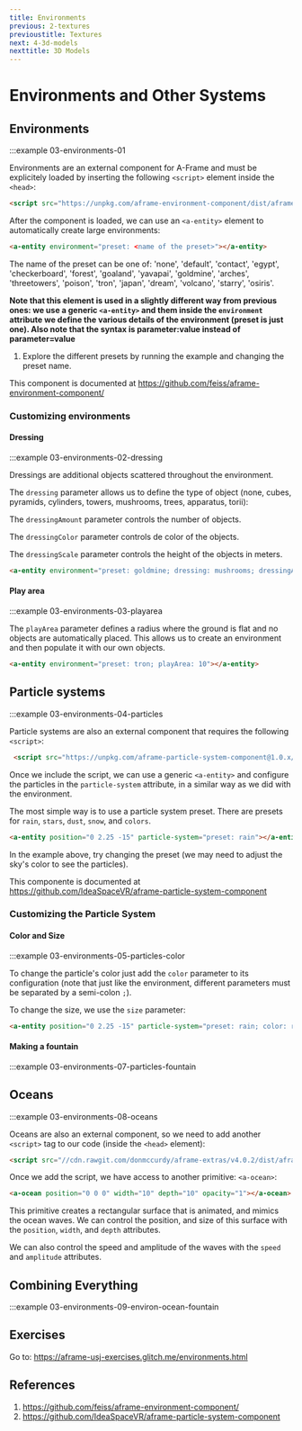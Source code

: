 ```yaml
---
title: Environments
previous: 2-textures
previoustitle: Textures
next: 4-3d-models
nexttitle: 3D Models
---
```


# Environments and Other Systems
## Environments

:::example 03-environments-01

Environments are an external component for A-Frame and must be explicitely loaded by inserting the following `<script>` element inside the `<head>`:

```html
<script src="https://unpkg.com/aframe-environment-component/dist/aframe-environment-component.min.js"></script>
```

After the component is loaded, we can use an `<a-entity>` element to automatically create large environments:

```html
<a-entity environment="preset: <name of the preset>"></a-entity>
```

The name of the preset can be one of: 'none', 'default', 'contact', 'egypt', 'checkerboard', 'forest', 'goaland', 'yavapai', 'goldmine', 'arches', 'threetowers', 'poison', 'tron', 'japan', 'dream', 'volcano', 'starry', 'osiris'.

**Note that this element is used in a slightly different way from previous ones: we use a generic `<a-entity>` and them inside the `environment` attribute we define the various details of the environment (preset is just one). Also note that the syntax is parameter:value instead of parameter=value**

1. Explore the different presets by running the example and changing the preset name.

This component is documented at https://github.com/feiss/aframe-environment-component/

### Customizing environments


#### Dressing
:::example 03-environments-02-dressing

Dressings are additional objects scattered throughout the environment. 

The `dressing` parameter allows us to define the type of object (none, cubes, pyramids, cylinders, towers, mushrooms, trees, apparatus, torii):

The `dressingAmount` parameter controls the number of objects.

The `dressingColor` parameter controls de color of the objects.

The `dressingScale` parameter controls the height of the objects in meters.

```html
<a-entity environment="preset: goldmine; dressing: mushrooms; dressingAmount: 20; dressingColor: orange; dressingScale: 1"></a-entity> 
```

#### Play area
:::example 03-environments-03-playarea

The `playArea` parameter defines a radius where the ground is flat and no objects are automatically placed. This allows us to create an environment and then populate it with our own objects.

```html
<a-entity environment="preset: tron; playArea: 10"></a-entity> 
```



## Particle systems
:::example 03-environments-04-particles

Particle systems are also an external component that requires the following `<script>`:

```html
 <script src="https://unpkg.com/aframe-particle-system-component@1.0.x/dist/aframe-particle-system-component.min.js"></script>
```

Once we include the script, we can use a generic `<a-entity>` and configure the particles in the `particle-system` attribute, in a similar way as we did with the environment.

The most simple way is to use a particle system preset. There are presets for `rain`, `stars`, `dust`, `snow`, and `colors`.

```html
<a-entity position="0 2.25 -15" particle-system="preset: rain"></a-entity>
```

In the example above, try changing the preset (we may need to adjust the sky's color to see the particles).



This componente is documented at https://github.com/IdeaSpaceVR/aframe-particle-system-component

### Customizing the Particle System

#### Color and Size
:::example 03-environments-05-particles-color

To change the particle's color just add the `color` parameter to its configuration (note that just like the environment, different parameters must be separated by a semi-colon `;`).

To change the size, we use the `size` parameter:
```html
<a-entity position="0 2.25 -15" particle-system="preset: rain; color: red; size: 5"></a-entity>
```

<!--
#### Acceleration
**Example: 03-environments-06-particles-accel** <a href="examples/03-environments-06-particles-accel.html" target="_blank">Open example in new tab</a>:
<iframe src="https://hurricane-tub.glitch.me/examples/03-environments-06-particles-accel.html" width="600" height="400"></iframe>
-->

#### Making a fountain
:::example 03-environments-07-particles-fountain

## Oceans
:::example 03-environments-08-oceans

Oceans are also an external component, so we need to add another `<script>` tag to our code (inside the `<head>` element):

```html
<script src="//cdn.rawgit.com/donmccurdy/aframe-extras/v4.0.2/dist/aframe-extras.min.js"></script>
```

Once we add the script, we have access to another primitive: `<a-ocean>`:
```html
<a-ocean position="0 0 0" width="10" depth="10" opacity="1"></a-ocean>
```
This primitive creates a rectangular surface that is animated, and mimics the ocean waves. We can control the position, and size of this surface with the `position`, `width`, and `depth` attributes.

We can also control the speed and amplitude of the waves with the `speed` and `amplitude` attributes.

## Combining Everything
:::example 03-environments-09-environ-ocean-fountain


## Exercises


Go to: <a href="https://aframe-usj-exercises.glitch.me/environments.html" target="_blank">https://aframe-usj-exercises.glitch.me/environments.html</a>


## References

1. https://github.com/feiss/aframe-environment-component/
1. https://github.com/IdeaSpaceVR/aframe-particle-system-component
